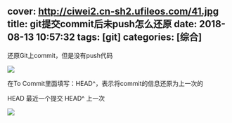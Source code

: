 cover: http://ciwei2.cn-sh2.ufileos.com/41.jpg
title: git提交commit后未push怎么还原
date: 2018-08-13 10:57:32
tags: [git]
categories: [综合]
---
还原Git上commit，但是没有push代码
<!--more-->

![](/images/git.png)

在To Commit里面填写：HEAD^，表示将commit的信息还原为上一次的

HEAD 最近一个提交
HEAD^ 上一次

![](/images/git2.png)
